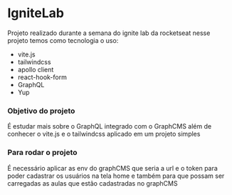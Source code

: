 # IgniteLab

Projeto realizado durante a semana do ignite lab da rocketseat nesse projeto
temos como tecnologia o uso:

- vite.js
- tailwindcss
- apollo client
- react-hook-form
- GraphQL
- Yup

### Objetivo do projeto

É estudar mais sobre o GraphQL integrado com o GraphCMS além de conhecer o
vite.js e o tailwindcss aplicado em um projeto simples

### Para rodar o projeto

É necessário aplicar as env do graphCMS que seria a url e o token para poder
cadastrar os usuários na tela home e também para que possam ser carregadas as
aulas que estão cadastradas no graphCMS
